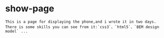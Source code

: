 # show-page
    This is a page for displaying the phone,and i wrote it in two days.
    There is some skills you can see from it:`css3`、`html5`、`BEM design model` ...
